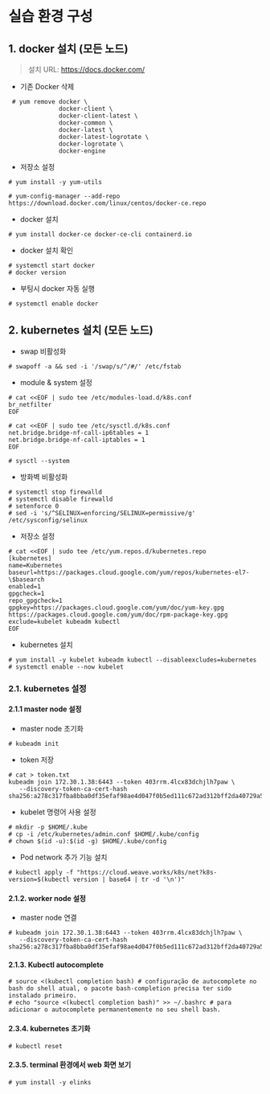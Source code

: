 # 실습 환경 구성

## 1. docker 설치 (모든 노드)

> 설치 URL: https://docs.docker.com/

- 기존 Docker 삭제
```text
 # yum remove docker \
              docker-client \
              docker-client-latest \
              docker-common \
              docker-latest \
              docker-latest-logrotate \
              docker-logrotate \
              docker-engine
```

- 저장소 설정
```text
# yum install -y yum-utils

# yum-config-manager --add-repo https://download.docker.com/linux/centos/docker-ce.repo
```

- docker 설치
```text
# yum install docker-ce docker-ce-cli containerd.io
```

- docker 설치 확인
```text
# systemctl start docker
# docker version
```

- 부팅시 docker 자동 실행
```text
# systemctl enable docker
```

## 2. kubernetes 설치 (모든 노드)

- swap 비활성화
```text
# swapoff -a && sed -i '/swap/s/^/#/' /etc/fstab
```

- module & system 설정
```text
# cat <<EOF | sudo tee /etc/modules-load.d/k8s.conf
br_netfilter
EOF

# cat <<EOF | sudo tee /etc/sysctl.d/k8s.conf
net.bridge.bridge-nf-call-ip6tables = 1
net.bridge.bridge-nf-call-iptables = 1
EOF

# sysctl --system
```

- 방화벽 비활성화
```text
# systemctl stop firewalld
# systemctl disable firewalld
# setenforce 0
# sed -i 's/^SELINUX=enforcing/SELINUX=permissive/g' /etc/sysconfig/selinux
```

- 저장소 설정
```text
# cat <<EOF | sudo tee /etc/yum.repos.d/kubernetes.repo
[kubernetes]
name=Kubernetes
baseurl=https://packages.cloud.google.com/yum/repos/kubernetes-el7-\$basearch
enabled=1
gpgcheck=1
repo_gpgcheck=1
gpgkey=https://packages.cloud.google.com/yum/doc/yum-key.gpg https://packages.cloud.google.com/yum/doc/rpm-package-key.gpg
exclude=kubelet kubeadm kubectl
EOF
```

- kubernetes 설치
```text
# yum install -y kubelet kubeadm kubectl --disableexcludes=kubernetes
# systemctl enable --now kubelet
```

### 2.1. kubernetes 설정

#### 2.1.1 master node 설정

- master node 초기화
```text
# kubeadm init
```

- token 저장
```text
# cat > token.txt
kubeadm join 172.30.1.38:6443 --token 403rrm.4lcx83dchjlh7paw \
   --discovery-token-ca-cert-hash sha256:a278c317fba8bba0df35efaf98ae4d047f0b5ed111c672ad312bff2da40729a5 
```

- kubelet 명령어 사용 설정
```text
# mkdir -p $HOME/.kube
# cp -i /etc/kubernetes/admin.conf $HOME/.kube/config
# chown $(id -u):$(id -g) $HOME/.kube/config
```

- Pod network 추가 기능 설치
```text
# kubectl apply -f "https://cloud.weave.works/k8s/net?k8s-version=$(kubectl version | base64 | tr -d '\n')"
```

#### 2.1.2. worker node 설정

- master node 연결
```text
# kubeadm join 172.30.1.38:6443 --token 403rrm.4lcx83dchjlh7paw \
   --discovery-token-ca-cert-hash sha256:a278c317fba8bba0df35efaf98ae4d047f0b5ed111c672ad312bff2da40729a5
```

#### 2.1.3. Kubectl autocomplete

```text
# source <(kubectl completion bash) # configuração de autocomplete no bash do shell atual, o pacote bash-completion precisa ter sido instalado primeiro.
# echo "source <(kubectl completion bash)" >> ~/.bashrc # para adicionar o autocomplete permanentemente no seu shell bash.
```

#### 2.3.4. kubernetes 초기화

```text
# kubectl reset
```

#### 2.3.5. terminal 환경에서 web 화면 보기
```text
# yum install -y elinks
```